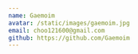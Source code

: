 ```yaml
---
name: Gaemoim
avatar: /static/images/gaemoim.jpg
email: choo121600@gmail.com
github: https://github.com/Gaemoim
---
```

